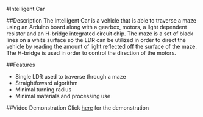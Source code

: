 #Intelligent Car

##Description
The Intelligent Car is a vehicle that is able to traverse a maze using an Arduino board along with a gearbox, motors, a light dependent resistor and an H-bridge integrated circuit chip. The maze is a set of black lines on a white surface so the LDR can be utilized in order to direct the vehicle by reading the amount of light reflected off the surface of the maze. The H-bridge is used in order to control the direction of the motors.

##Features
* Single LDR used to traverse through a maze
* Straightfoward algorithm
* Minimal turning radius
* Minimal materials and processing use

##Video Demonstration
Click [here](https://www.youtube.com/watch?v=MwWELXI1nP4&feature=youtu.be) for the demonstration
